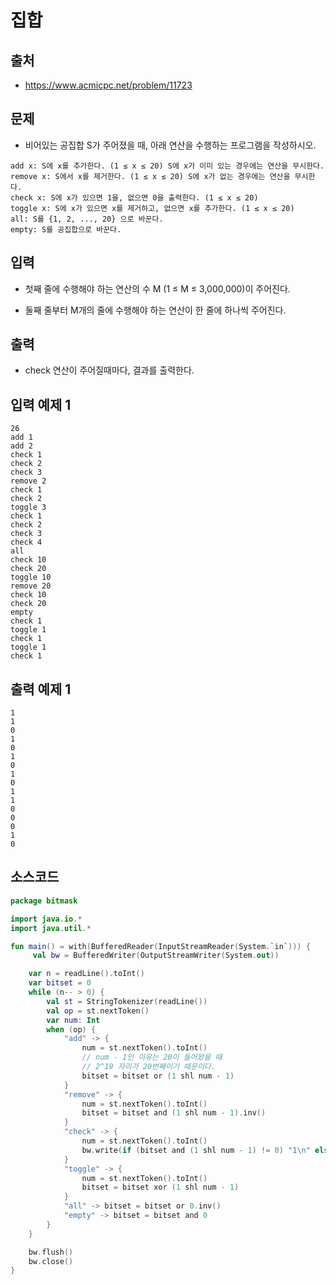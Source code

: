 # 집합

## 출처

* https://www.acmicpc.net/problem/11723

## 문제

* 비어있는 공집합 S가 주어졌을 때, 아래 연산을 수행하는 프로그램을 작성하시오.

```
add x: S에 x를 추가한다. (1 ≤ x ≤ 20) S에 x가 이미 있는 경우에는 연산을 무시한다.
remove x: S에서 x를 제거한다. (1 ≤ x ≤ 20) S에 x가 없는 경우에는 연산을 무시한다.
check x: S에 x가 있으면 1을, 없으면 0을 출력한다. (1 ≤ x ≤ 20)
toggle x: S에 x가 있으면 x를 제거하고, 없으면 x를 추가한다. (1 ≤ x ≤ 20)
all: S를 {1, 2, ..., 20} 으로 바꾼다.
empty: S를 공집합으로 바꾼다. 
```

## 입력

* 첫째 줄에 수행해야 하는 연산의 수 M (1 ≤ M ≤ 3,000,000)이 주어진다.

* 둘째 줄부터 M개의 줄에 수행해야 하는 연산이 한 줄에 하나씩 주어진다.

## 출력

* check 연산이 주어질때마다, 결과를 출력한다.

## 입력 예제 1

```
26
add 1
add 2
check 1
check 2
check 3
remove 2
check 1
check 2
toggle 3
check 1
check 2
check 3
check 4
all
check 10
check 20
toggle 10
remove 20
check 10
check 20
empty
check 1
toggle 1
check 1
toggle 1
check 1
```

## 출력 예제 1

```
1
1
0
1
0
1
0
1
0
1
1
0
0
0
1
0
```

## 소스코드

```kotlin
package bitmask

import java.io.*
import java.util.*

fun main() = with(BufferedReader(InputStreamReader(System.`in`))) {
     val bw = BufferedWriter(OutputStreamWriter(System.out))

    var n = readLine().toInt()
    var bitset = 0
    while (n-- > 0) {
        val st = StringTokenizer(readLine())
        val op = st.nextToken()
        var num: Int
        when (op) {
            "add" -> {
                num = st.nextToken().toInt()
                // num - 1인 이유는 20이 들어왔을 때
                // 2^19 자리가 20번째이기 때문이다.
                bitset = bitset or (1 shl num - 1)
            }
            "remove" -> {
                num = st.nextToken().toInt()
                bitset = bitset and (1 shl num - 1).inv()
            }
            "check" -> {
                num = st.nextToken().toInt()
                bw.write(if (bitset and (1 shl num - 1) != 0) "1\n" else "0\n")
            }
            "toggle" -> {
                num = st.nextToken().toInt()
                bitset = bitset xor (1 shl num - 1)
            }
            "all" -> bitset = bitset or 0.inv()
            "empty" -> bitset = bitset and 0
        }
    }

    bw.flush()
    bw.close()
}
```
